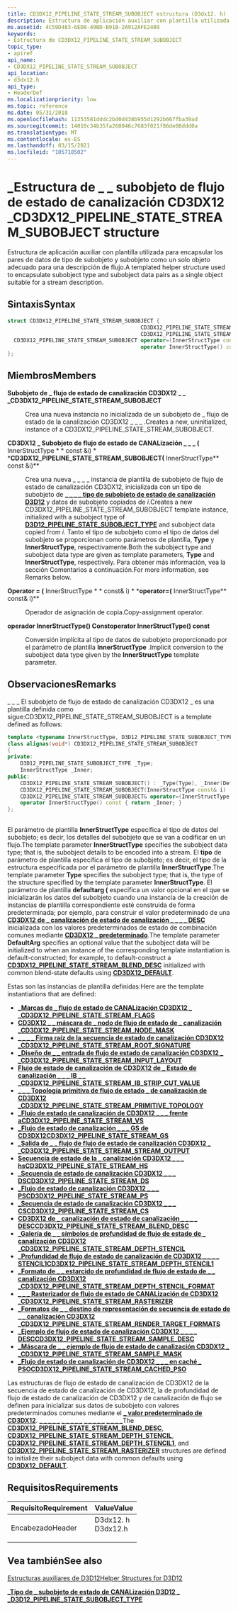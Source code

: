 ```yaml
---
title: CD3DX12_PIPELINE_STATE_STREAM_SUBOBJECT estructura (D3dx12. h)
description: Estructura de aplicación auxiliar con plantilla utilizada para encapsular los pares de datos de tipo de subobjeto y subobjeto como un solo objeto adecuado para una descripción de flujo.
ms.assetid: 4C59D483-6ED8-49BD-B91B-2A912AFE2409
keywords:
- Estructura de CD3DX12_PIPELINE_STATE_STREAM_SUBOBJECT
topic_type:
- apiref
api_name:
- CD3DX12_PIPELINE_STATE_STREAM_SUBOBJECT
api_location:
- d3dx12.h
api_type:
- HeaderDef
ms.localizationpriority: low
ms.topic: reference
ms.date: 05/31/2018
ms.openlocfilehash: 11353581dddc2bd0d438b955d1292b667fba39ad
ms.sourcegitcommit: 14010c34b35fa268046c7683f021f86de08ddd0a
ms.translationtype: MT
ms.contentlocale: es-ES
ms.lasthandoff: 03/15/2021
ms.locfileid: "105718502"
---
```

# <a name="cd3dx12_pipeline_state_stream_subobject-structure"></a><span data-ttu-id="098ed-104">\_Estructura de \_ \_ subobjeto de flujo de estado de canalización CD3DX12 \_</span><span class="sxs-lookup"><span data-stu-id="098ed-104">CD3DX12\_PIPELINE\_STATE\_STREAM\_SUBOBJECT structure</span></span>

<span data-ttu-id="098ed-105">Estructura de aplicación auxiliar con plantilla utilizada para encapsular los pares de datos de tipo de subobjeto y subobjeto como un solo objeto adecuado para una descripción de flujo.</span><span class="sxs-lookup"><span data-stu-id="098ed-105">A templated helper structure used to encapsulate subobject type and subobject data pairs as a single object suitable for a stream description.</span></span>

## <a name="syntax"></a><span data-ttu-id="098ed-106">Sintaxis</span><span class="sxs-lookup"><span data-stu-id="098ed-106">Syntax</span></span>


```C++
struct CD3DX12_PIPELINE_STATE_STREAM_SUBOBJECT {
                                          CD3DX12_PIPELINE_STATE_STREAM_SUBOBJECT;
                                          CD3DX12_PIPELINE_STATE_STREAM_SUBOBJECT(InnerStructType const &i);
  CD3DX12_PIPELINE_STATE_STREAM_SUBOBJECT operator=(InnerStructType const& i);
                                          operator InnerStructType() const;
};
```



## <a name="members"></a><span data-ttu-id="098ed-107">Miembros</span><span class="sxs-lookup"><span data-stu-id="098ed-107">Members</span></span>

<dl> <dt>

<span data-ttu-id="098ed-108">**Subobjeto de \_ flujo de estado de canalización CD3DX12 \_ \_ \_**</span><span class="sxs-lookup"><span data-stu-id="098ed-108">**CD3DX12\_PIPELINE\_STATE\_STREAM\_SUBOBJECT**</span></span>
</dt> <dd>

<span data-ttu-id="098ed-109">Crea una nueva instancia no inicializada de un subobjeto de \_ flujo de estado de la canalización CD3DX12 \_ \_ \_ .</span><span class="sxs-lookup"><span data-stu-id="098ed-109">Creates a new, uninitialized, instance of a CD3DX12\_PIPELINE\_STATE\_STREAM\_SUBOBJECT.</span></span>

</dd> <dt>

<span data-ttu-id="098ed-110">**CD3DX12 \_ Subobjeto de flujo de estado de CANALización \_ \_ \_ (** InnerStructType \* \* const &i) \* \*</span><span class="sxs-lookup"><span data-stu-id="098ed-110">**CD3DX12\_PIPELINE\_STATE\_STREAM\_SUBOBJECT(** InnerStructType\*\* const &i)\*\*</span></span>
</dt> <dd>

<span data-ttu-id="098ed-111">Crea una nueva \_ \_ \_ \_ instancia de plantilla de subobjeto de flujo de estado de canalización CD3DX12, inicializada con un tipo de subobjeto de [**\_ \_ \_ \_ tipo de subobjeto de estado de canalización D3D12**](/windows/desktop/api/d3d12/ne-d3d12-d3d12_pipeline_state_subobject_type) y datos de subobjeto copiados de *i*.</span><span class="sxs-lookup"><span data-stu-id="098ed-111">Creates a new CD3DX12\_PIPELINE\_STATE\_STREAM\_SUBOBJECT template instance, initialized with a subobject type of [**D3D12\_PIPELINE\_STATE\_SUBOBJECT\_TYPE**](/windows/desktop/api/d3d12/ne-d3d12-d3d12_pipeline_state_subobject_type) and subobject data copied from *i*.</span></span> <span data-ttu-id="098ed-112">Tanto el tipo de subobjeto como el tipo de datos del subobjeto se proporcionan como parámetros de plantilla, **Type** y **InnerStructType**, respectivamente.</span><span class="sxs-lookup"><span data-stu-id="098ed-112">Both the subobject type and subobject data type are given as template parameters, **Type** and **InnerStructType**, respectively.</span></span> <span data-ttu-id="098ed-113">Para obtener más información, vea la sección Comentarios a continuación.</span><span class="sxs-lookup"><span data-stu-id="098ed-113">For more information, see Remarks below.</span></span>

</dd> <dt>

<span data-ttu-id="098ed-114">**Operator = (** InnerStructType \* \* const& i) \* \*</span><span class="sxs-lookup"><span data-stu-id="098ed-114">**operator=(** InnerStructType\*\* const& i)\*\*</span></span>
</dt> <dd>

<span data-ttu-id="098ed-115">Operador de asignación de copia.</span><span class="sxs-lookup"><span data-stu-id="098ed-115">Copy-assignment operator.</span></span>

</dd> <dt>

<span data-ttu-id="098ed-116">**operador **InnerStructType**() Const**</span><span class="sxs-lookup"><span data-stu-id="098ed-116">**operator **InnerStructType**() const**</span></span>
</dt> <dd>

<span data-ttu-id="098ed-117">Conversión implícita al tipo de datos de subobjeto proporcionado por el parámetro de plantilla **InnerStructType** .</span><span class="sxs-lookup"><span data-stu-id="098ed-117">Implicit conversion to the subobject data type given by the **InnerStructType** template parameter.</span></span>

</dd> </dl>

## <a name="remarks"></a><span data-ttu-id="098ed-118">Observaciones</span><span class="sxs-lookup"><span data-stu-id="098ed-118">Remarks</span></span>

<span data-ttu-id="098ed-119">\_ \_ \_ El subobjeto de flujo de estado de canalización CD3DX12 \_ es una plantilla definida como sigue:</span><span class="sxs-lookup"><span data-stu-id="098ed-119">CD3DX12\_PIPELINE\_STATE\_STREAM\_SUBOBJECT is a template defined as follows:</span></span>


```C++
template <typename InnerStructType, D3D12_PIPELINE_STATE_SUBOBJECT_TYPE Type, typename DefaultArg = InnerStructType>
class alignas(void*) CD3DX12_PIPELINE_STATE_STREAM_SUBOBJECT
{
private:
    D3D12_PIPELINE_STATE_SUBOBJECT_TYPE _Type;
    InnerStructType _Inner;
public:
    CD3DX12_PIPELINE_STATE_STREAM_SUBOBJECT() : _Type(Type), _Inner(DefaultArg()) {}
    CD3DX12_PIPELINE_STATE_STREAM_SUBOBJECT(InnerStructType const& i) : _Type(Type), _Inner(i) {}
    CD3DX12_PIPELINE_STATE_STREAM_SUBOBJECT& operator=(InnerStructType const& i) { _Inner = i; return *this; }
    operator InnerStructType() const { return _Inner; }
};  
          
```



<span data-ttu-id="098ed-120">El parámetro de plantilla **InnerStructType** especifica el tipo de datos del subobjeto; es decir, los detalles del subobjeto que se van a codificar en un flujo.</span><span class="sxs-lookup"><span data-stu-id="098ed-120">The template parameter **InnerStructType** specifies the subobject data type; that is, the subobject details to be encoded into a stream.</span></span> <span data-ttu-id="098ed-121">El **tipo** de parámetro de plantilla especifica el tipo de subobjeto; es decir, el tipo de la estructura especificada por el parámetro de plantilla **InnerStructType**.</span><span class="sxs-lookup"><span data-stu-id="098ed-121">The template parameter **Type** specifies the subobject type; that is, the type of the structure specified by the template parameter **InnerStructType**.</span></span> <span data-ttu-id="098ed-122">El parámetro de plantilla **defaultarg (** especifica un valor opcional en el que se inicializarán los datos del subobjeto cuando una instancia de la creación de instancias de plantilla correspondiente esté construida de forma predeterminada; por ejemplo, para construir el valor predeterminado de una [**CD3DX12 de \_ canalización de estado de canalización \_ \_ \_ \_ DESC**](cd3dx12-pipeline-state-stream-blend-desc.md) inicializada con los valores predeterminados de estado de combinación comunes mediante [**CD3DX12 \_ predeterminado**](cd3dx12-default.md).</span><span class="sxs-lookup"><span data-stu-id="098ed-122">The template parameter **DefaultArg** specifies an optional value that the subobject data will be initialized to when an instance of the corresponding template instantiation is default-constructed; for example, to default-construct a [**CD3DX12\_PIPELINE\_STATE\_STREAM\_BLEND\_DESC**](cd3dx12-pipeline-state-stream-blend-desc.md) initialized with common blend-state defaults using [**CD3DX12\_DEFAULT**](cd3dx12-default.md).</span></span>

<span data-ttu-id="098ed-123">Estas son las instancias de plantilla definidas:</span><span class="sxs-lookup"><span data-stu-id="098ed-123">Here are the template instantiations that are defined:</span></span>

-   [<span data-ttu-id="098ed-124">**\_Marcas de \_ flujo de estado de CANALización CD3DX12 \_ \_**</span><span class="sxs-lookup"><span data-stu-id="098ed-124">**CD3DX12\_PIPELINE\_STATE\_STREAM\_FLAGS**</span></span>](cd3dx12-pipeline-state-stream-flags.md)
-   [<span data-ttu-id="098ed-125">**CD3DX12 \_ \_ máscara de \_ nodo de flujo de estado de \_ canalización \_**</span><span class="sxs-lookup"><span data-stu-id="098ed-125">**CD3DX12\_PIPELINE\_STATE\_STREAM\_NODE\_MASK**</span></span>](cd3dx12-pipeline-state-stream-node-mask.md)
-   [<span data-ttu-id="098ed-126">**\_ \_ \_ \_ Firma raíz de la secuencia de estado de canalización CD3DX12 \_**</span><span class="sxs-lookup"><span data-stu-id="098ed-126">**CD3DX12\_PIPELINE\_STATE\_STREAM\_ROOT\_SIGNATURE**</span></span>](cd3dx12-pipeline-state-stream-root-signature.md)
-   [<span data-ttu-id="098ed-127">**\_Diseño de \_ \_ entrada de flujo de estado de canalización CD3DX12 \_ \_**</span><span class="sxs-lookup"><span data-stu-id="098ed-127">**CD3DX12\_PIPELINE\_STATE\_STREAM\_INPUT\_LAYOUT**</span></span>](cd3dx12-pipeline-state-stream-input-layout.md)
-   [<span data-ttu-id="098ed-128">**Flujo de estado de canalización de CD3DX12 de \_ Estado de canalización \_ \_ \_ IB \_ \_ \_**</span><span class="sxs-lookup"><span data-stu-id="098ed-128">**CD3DX12\_PIPELINE\_STATE\_STREAM\_IB\_STRIP\_CUT\_VALUE**</span></span>](cd3dx12-pipeline-state-stream-ib-strip-cut-value.md)
-   [<span data-ttu-id="098ed-129">**\_ \_ \_ Topología primitiva de flujo de estado \_ de canalización de CD3DX12 \_**</span><span class="sxs-lookup"><span data-stu-id="098ed-129">**CD3DX12\_PIPELINE\_STATE\_STREAM\_PRIMITIVE\_TOPOLOGY**</span></span>](cd3dx12-pipeline-state-stream-primitive-topology.md)
-   [<span data-ttu-id="098ed-130">**\_Flujo de estado de canalización de CD3DX12 \_ \_ \_ frente a**</span><span class="sxs-lookup"><span data-stu-id="098ed-130">**CD3DX12\_PIPELINE\_STATE\_STREAM\_VS**</span></span>](cd3dx12-pipeline-state-stream-vs.md)
-   [<span data-ttu-id="098ed-131">**\_Flujo de estado de canalización \_ \_ \_ GS de CD3DX12**</span><span class="sxs-lookup"><span data-stu-id="098ed-131">**CD3DX12\_PIPELINE\_STATE\_STREAM\_GS**</span></span>](cd3dx12-pipeline-state-stream-gs.md)
-   [<span data-ttu-id="098ed-132">**\_Salida de \_ \_ flujo de flujo de estado de canalización CD3DX12 \_ \_**</span><span class="sxs-lookup"><span data-stu-id="098ed-132">**CD3DX12\_PIPELINE\_STATE\_STREAM\_STREAM\_OUTPUT**</span></span>](cd3dx12-pipeline-state-stream-stream-output.md)
-   [<span data-ttu-id="098ed-133">**Secuencia de estado de la \_ canalización CD3DX12 \_ \_ \_ hs**</span><span class="sxs-lookup"><span data-stu-id="098ed-133">**CD3DX12\_PIPELINE\_STATE\_STREAM\_HS**</span></span>](cd3dx12-pipeline-state-stream-hs.md)
-   [<span data-ttu-id="098ed-134">**\_Secuencia de estado de canalización CD3DX12 \_ \_ \_ DS**</span><span class="sxs-lookup"><span data-stu-id="098ed-134">**CD3DX12\_PIPELINE\_STATE\_STREAM\_DS**</span></span>](cd3dx12-pipeline-state-stream-ds.md)
-   [<span data-ttu-id="098ed-135">**\_Flujo de estado de canalización CD3DX12 \_ \_ \_ PS**</span><span class="sxs-lookup"><span data-stu-id="098ed-135">**CD3DX12\_PIPELINE\_STATE\_STREAM\_PS**</span></span>](cd3dx12-pipeline-state-stream-ps.md)
-   [<span data-ttu-id="098ed-136">**\_Secuencia de estado de canalización CD3DX12 \_ \_ \_ CS**</span><span class="sxs-lookup"><span data-stu-id="098ed-136">**CD3DX12\_PIPELINE\_STATE\_STREAM\_CS**</span></span>](cd3dx12-pipeline-state-stream-cs.md)
-   [<span data-ttu-id="098ed-137">**CD3DX12 de \_ canalización de estado de canalización \_ \_ \_ \_ DESC**</span><span class="sxs-lookup"><span data-stu-id="098ed-137">**CD3DX12\_PIPELINE\_STATE\_STREAM\_BLEND\_DESC**</span></span>](cd3dx12-pipeline-state-stream-blend-desc.md)
-   [<span data-ttu-id="098ed-138">**\_Galería de \_ \_ símbolos de profundidad de flujo de estado de \_ canalización CD3DX12 \_**</span><span class="sxs-lookup"><span data-stu-id="098ed-138">**CD3DX12\_PIPELINE\_STATE\_STREAM\_DEPTH\_STENCIL**</span></span>](cd3dx12-pipeline-state-stream-depth-stencil.md)
-   [<span data-ttu-id="098ed-139">**\_Profundidad de flujo de estado de canalización de CD3DX12 \_ \_ \_ \_ STENCIL1**</span><span class="sxs-lookup"><span data-stu-id="098ed-139">**CD3DX12\_PIPELINE\_STATE\_STREAM\_DEPTH\_STENCIL1**</span></span>](cd3dx12-pipeline-state-stream-depth-stencil1.md)
-   [<span data-ttu-id="098ed-140">**\_Formato de \_ \_ estarcido de profundidad de flujo de estado de \_ \_ canalización CD3DX12 \_**</span><span class="sxs-lookup"><span data-stu-id="098ed-140">**CD3DX12\_PIPELINE\_STATE\_STREAM\_DEPTH\_STENCIL\_FORMAT**</span></span>](cd3dx12-pipeline-state-stream-depth-stencil-format.md)
-   [<span data-ttu-id="098ed-141">**\_ \_ \_ Rasterizador de flujo de estado de CANALización de CD3DX12 \_**</span><span class="sxs-lookup"><span data-stu-id="098ed-141">**CD3DX12\_PIPELINE\_STATE\_STREAM\_RASTERIZER**</span></span>](cd3dx12-pipeline-state-stream-rasterizer.md)
-   [<span data-ttu-id="098ed-142">**\_Formatos de \_ \_ destino de representación de secuencia de estado de \_ \_ canalización CD3DX12 \_**</span><span class="sxs-lookup"><span data-stu-id="098ed-142">**CD3DX12\_PIPELINE\_STATE\_STREAM\_RENDER\_TARGET\_FORMATS**</span></span>](cd3dx12-pipeline-state-stream-render-target-formats.md)
-   [<span data-ttu-id="098ed-143">**\_Ejemplo de flujo de estado de canalización CD3DX12 \_ \_ \_ \_ DESC**</span><span class="sxs-lookup"><span data-stu-id="098ed-143">**CD3DX12\_PIPELINE\_STATE\_STREAM\_SAMPLE\_DESC**</span></span>](cd3dx12-pipeline-state-stream-sample-desc.md)
-   [<span data-ttu-id="098ed-144">**\_Máscara de \_ \_ ejemplo de flujo de estado de canalización CD3DX12 \_ \_**</span><span class="sxs-lookup"><span data-stu-id="098ed-144">**CD3DX12\_PIPELINE\_STATE\_STREAM\_SAMPLE\_MASK**</span></span>](cd3dx12-pipeline-state-stream-sample-mask.md)
-   [<span data-ttu-id="098ed-145">**\_Flujo de estado de canalización de CD3DX12 \_ \_ \_ en caché \_ PSO**</span><span class="sxs-lookup"><span data-stu-id="098ed-145">**CD3DX12\_PIPELINE\_STATE\_STREAM\_CACHED\_PSO**</span></span>](cd3dx12-pipeline-state-stream-cached-pso.md)

<span data-ttu-id="098ed-146">Las estructuras de flujo de estado de canalización de CD3DX12 de la secuencia de estado de canalización de CD3DX12, la de profundidad de flujo de estado de canalización de CD3DX12 y de canalización de flujo se definen para inicializar sus datos de subobjeto con valores predeterminados comunes mediante el [**\_ valor predeterminado de CD3DX12**](cd3dx12-default.md). [**\_ \_ \_ \_ \_**](cd3dx12-pipeline-state-stream-blend-desc.md) [**\_ \_ \_ \_ \_**](cd3dx12-pipeline-state-stream-depth-stencil.md) [**\_ \_ \_ \_ \_**](cd3dx12-pipeline-state-stream-depth-stencil1.md) [**\_ \_ \_ \_**](cd3dx12-pipeline-state-stream-rasterizer.md)</span><span class="sxs-lookup"><span data-stu-id="098ed-146">The [**CD3DX12\_PIPELINE\_STATE\_STREAM\_BLEND\_DESC**](cd3dx12-pipeline-state-stream-blend-desc.md), [**CD3DX12\_PIPELINE\_STATE\_STREAM\_DEPTH\_STENCIL**](cd3dx12-pipeline-state-stream-depth-stencil.md), [**CD3DX12\_PIPELINE\_STATE\_STREAM\_DEPTH\_STENCIL1**](cd3dx12-pipeline-state-stream-depth-stencil1.md), and [**CD3DX12\_PIPELINE\_STATE\_STREAM\_RASTERIZER**](cd3dx12-pipeline-state-stream-rasterizer.md) structures are defined to initialize their subobject data with common defaults using [**CD3DX12\_DEFAULT**](cd3dx12-default.md).</span></span>

## <a name="requirements"></a><span data-ttu-id="098ed-147">Requisitos</span><span class="sxs-lookup"><span data-stu-id="098ed-147">Requirements</span></span>



| <span data-ttu-id="098ed-148">Requisito</span><span class="sxs-lookup"><span data-stu-id="098ed-148">Requirement</span></span> | <span data-ttu-id="098ed-149">Value</span><span class="sxs-lookup"><span data-stu-id="098ed-149">Value</span></span> |
|-------------------|-------------------------------------------------------------------------------------|
| <span data-ttu-id="098ed-150">Encabezado</span><span class="sxs-lookup"><span data-stu-id="098ed-150">Header</span></span><br/> | <dl> <span data-ttu-id="098ed-151"><dt>D3dx12. h</dt></span><span class="sxs-lookup"><span data-stu-id="098ed-151"><dt>D3dx12.h</dt></span></span> </dl> |



## <a name="see-also"></a><span data-ttu-id="098ed-152">Vea también</span><span class="sxs-lookup"><span data-stu-id="098ed-152">See also</span></span>

<dl> <dt>

[<span data-ttu-id="098ed-153">Estructuras auxiliares de D3D12</span><span class="sxs-lookup"><span data-stu-id="098ed-153">Helper Structures for D3D12</span></span>](helper-structures-for-d3d12.md)
</dt> <dt>

[<span data-ttu-id="098ed-154">**\_Tipo de \_ subobjeto de estado de CANALización D3D12 \_ \_**</span><span class="sxs-lookup"><span data-stu-id="098ed-154">**D3D12\_PIPELINE\_STATE\_SUBOBJECT\_TYPE**</span></span>](/windows/desktop/api/d3d12/ne-d3d12-d3d12_pipeline_state_subobject_type)
</dt> </dl>

 

